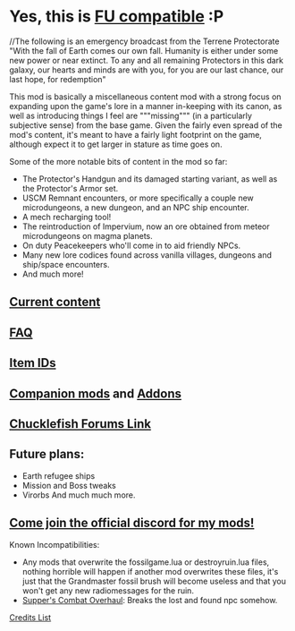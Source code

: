 # Yes, this is [FU compatible](https://steamcommunity.com/sharedfiles/filedetails/?id=2185949973) :P

//The following is an emergency broadcast from the Terrene Protectorate
"With the fall of Earth comes our own fall. Humanity is either under some new power or near extinct. To any and all remaining Protectors in this dark galaxy, our hearts and minds are with you, for you are our last chance, our last hope, for redemption"

This mod is basically a miscellaneous content mod with a strong focus on expanding upon the game's lore in a manner in-keeping with its canon, as well as introducing things I feel are """missing""" (in a particularly subjective sense) from the base game. Given the fairly even spread of the mod's content, it's meant to have a fairly light footprint on the game, although expect it to get larger in stature as time goes on.

Some of the more notable bits of content in the mod so far:
* The Protector's Handgun and its damaged starting variant, as well as the Protector's Armor set.
* USCM Remnant encounters, or more specifically a couple new microdungeons, a new dungeon, and an NPC ship encounter.
* A mech recharging tool!
* The reintroduction of Impervium, now an ore obtained from meteor microdungeons on magma planets.
* On duty Peacekeepers who'll come in to aid friendly NPCs.
* Many new lore codices found across vanilla villages, dungeons and ship/space encounters.
* And much more!

## [Current content](https://steamcommunity.com/workshop/filedetails/discussion/1397217904/2914346777812596842/)

## [FAQ](https://steamcommunity.com/workshop/filedetails/discussion/1397217904/2914346777812575636/)

## [Item IDs](https://steamcommunity.com/workshop/filedetails/discussion/1397217904/1694922526918038723/)

## [Companion mods](https://steamcommunity.com/workshop/filedetails/?id=2141830986) and [Addons](https://steamcommunity.com/workshop/filedetails/?id=2626767755)

## [Chucklefish Forums Link](https://community.playstarbound.com/resources/project-redemption.5377/)

## Future plans:
* Earth refugee ships
* Mission and Boss tweaks
* Virorbs
And much much more.

## [Come join the official discord for my mods!](https://discord.gg/MBaUNt8)

Known Incompatibilities:
* Any mods that overwrite the fossilgame.lua or destroyruin.lua files, nothing horrible will happen if another mod overwrites these files, it's just that the Grandmaster fossil brush will become useless and that you won't get any new radiomessages for the ruin.
* [Supper's Combat Overhaul](https://steamcommunity.com/sharedfiles/filedetails/?id=1595801436): Breaks the lost and found npc somehow.

[Credits List](https://steamcommunity.com/workshop/filedetails/discussion/1397217904/2979655949469751041/)
